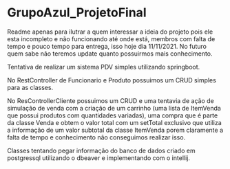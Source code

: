 # GrupoAzul_ProjetoFinal

Readme apenas para ilutrar a quem interessar a ideia do projeto pois ele esta incompleto e não funcionando até onde está, membros com falta de tempo e pouco tempo para entrega,
isso hoje dia 11/11/2021. No futuro quem sabe não teremos update quanto possuirmos mais conhecimento.

Tentativa de realizar um sistema PDV simples utilizando springboot.

No RestController de Funcionario e Produto possuimos um CRUD simples para as classes. 

No ResControllerCliente possuimos um CRUD e uma tentavia de ação de simulação de venda com a criação de um carrinho (uma lista de ItemVenda que possui produtos com quantidades
variadas), uma compra que é parte da classe Venda e obtem o valor total com um setTotal exclusivo que utiliza a informação de um valor subtotal da classe ItemVenda 
porem claramente a falta de tempo e conhecimento não conseguimos realizar isso.

Classes tentando pegar informação do banco de dados criado em postgressql utilizando o dbeaver e implementando com o intellij.

